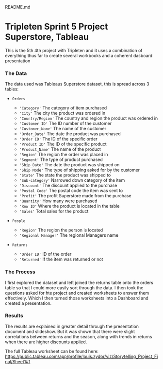 README.md

# Tripleten Sprint 5 Project Superstore, Tableau

This is the 5th 4th project with Tripleten and it uses a combination of everything thus far to create several workbooks and a coherent dasboard presentation

### The Data

The data used was Tableaus Superstore dataset, this is spread across 3 tables:

- `Orders`
    - `'Category'` The category of item purchased
    - `'City'` The city the product was ordered in
    - `'Country/Region'` The country and region the product was ordered in
    - `'Customer ID'` The ID number of the customer
    - `'Customer_Name'` The name of the customer
    - `'Order_Date'` The date the product was purchased
    - `'Order ID'` The ID of the specific order
    - `'Product ID'` The ID of the specific product
    - `'Product_Name'` The name of the product
    - `'Region'` The region the order was placed in
    - `'Segment'` The type of product purchased
    - `'Ship_Date'` The date the product was shipped on
    - `'Ship Mode'` The type of shipping asked for by the customer
    - `'State'` The state the product was shipped to
    - `'Sub-category'` Narrowed down category of the item
    - `'Discount'` The discount applied to the purchase
    - `'Postal Code'` The postal code the item was sent to
    - `'Profit'` The profit Superstore made from the purchase
    - `'Quantity'` How many were purchased
    - `'Row ID'` Where the product is located in the table
    - `'Sales'` Total sales for the product

- `People`
    - `'Region'` The region the person is located
    - `'Regional Manager'` The regional Managers name

- `Returns` 
    - `'Order ID'` ID of the order
    - `'Returned'` If the item was returned or not

### The Process

I first explored the dataset and left joined the returns table onto the orders table so that I could more 
easily sort through the data. I then took the questions asked for hte project and created worksheets to 
answer them effectively. Which I then turned those worksheets into a Dashboard and created a presentation.

### Results

The results are explained in greater detail through the presentation document and slideshow. But it was shown that there were slight correlations between returns and the season, along with trends in returns when there are higher discounts applied.

The full Tableau worksheet can be found here:
https://public.tableau.com/app/profile/louis.zydor/viz/Storytelling_Project_Final/Sheet1#1